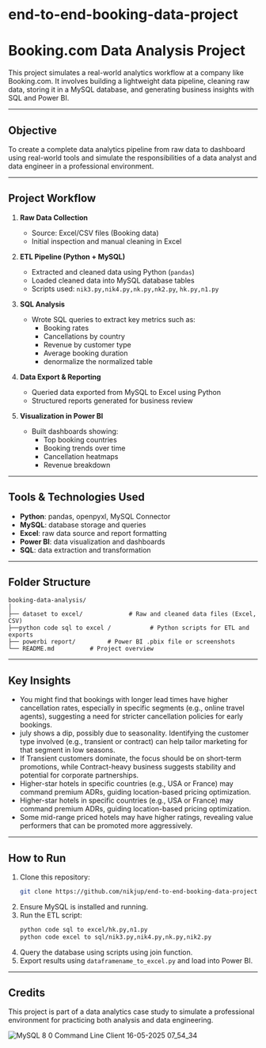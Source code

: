 # end-to-end-booking-data-project
# Booking.com Data Analysis Project

This project simulates a real-world analytics workflow at a company like Booking.com. It involves building a lightweight data pipeline, cleaning raw data, storing it in a MySQL database, and generating business insights with SQL and Power BI.

---

## Objective

To create a complete data analytics pipeline from raw data to dashboard using real-world tools and simulate the responsibilities of a data analyst and data engineer in a professional environment.

---

## Project Workflow

1. **Raw Data Collection**  
   - Source: Excel/CSV files (Booking data)
   - Initial inspection and manual cleaning in Excel

2. **ETL Pipeline (Python + MySQL)**  
   - Extracted and cleaned data using Python (`pandas`)
   - Loaded cleaned data into MySQL database tables
   - Scripts used: `nik3.py,nik4.py,nk.py,nk2.py`, `hk.py,n1.py`

3. **SQL Analysis**  
   - Wrote SQL queries to extract key metrics such as:
     - Booking rates
     - Cancellations by country
     - Revenue by customer type
     - Average booking duration
     - denormalize the normalized table

4. **Data Export & Reporting**  
   - Queried data exported from MySQL to Excel using Python
   - Structured reports generated for business review

5. **Visualization in Power BI**  
   - Built dashboards showing:
     - Top booking countries
     - Booking trends over time
     - Cancellation heatmaps
     - Revenue breakdown

---

## Tools & Technologies Used

- **Python**: pandas, openpyxl, MySQL Connector
- **MySQL**: database storage and queries
- **Excel**: raw data source and report formatting
- **Power BI**: data visualization and dashboards
- **SQL**: data extraction and transformation

---

## Folder Structure

```
booking-data-analysis/
│
├── dataset to excel/             # Raw and cleaned data files (Excel, CSV)
├──python code sql to excel /           # Python scripts for ETL and exports
├── powerbi report/         # Power BI .pbix file or screenshots
└── README.md          # Project overview
```

---

## Key Insights
- You might find that bookings with longer lead times have higher cancellation rates, especially in specific segments (e.g., online travel agents), suggesting a need for stricter cancellation policies for early bookings.
- july shows a dip, possibly due to seasonality. Identifying the customer type involved (e.g., transient or contract) can help tailor marketing for that segment in low seasons.
- If Transient customers dominate, the focus should be on short-term promotions, while Contract-heavy business suggests stability and potential for corporate partnerships.
- Higher-star hotels in specific countries (e.g., USA or France) may command premium ADRs, guiding location-based pricing optimization.
-  Higher-star hotels in specific countries (e.g., USA or France) may command premium ADRs, guiding location-based pricing optimization.
-  Some mid-range priced hotels may have higher ratings, revealing value performers that can be promoted more aggressively.

---

## How to Run

1. Clone this repository:
   ```bash
   git clone https://github.com/nikjup/end-to-end-booking-data-project.git
   ```
2. Ensure MySQL is installed and running.
3. Run the ETL script:
   ```bash
   python code sql to excel/hk.py,n1.py
   python code excel to sql/nik3.py,nik4.py,nk.py,nik2.py
   ```
4. Query the database using scripts using join function.
5. Export results using `dataframename_to_excel.py` and load into Power BI.

---

## Credits

This project is part of a data analytics case study to simulate a professional environment for practicing both analysis and data engineering.


![MySQL 8 0 Command Line Client 16-05-2025 07_54_34](https://github.com/user-attachments/assets/5a595cc8-c2e3-4473-af65-8098c74c6601)
